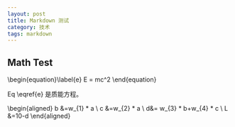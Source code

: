```yaml
---
layout: post
title: Markdown 测试
category: 技术
tags: markdown
---
```


## Math Test

\begin{equation}\label{e}
E = mc^2
\end{equation}


Eq \eqref{e} 是质能方程。



\begin{aligned} b &=w_{1} * a \\ c &=w_{2} * a \\ d&= w_{3} * b+w_{4} * c \\ L &=10-d 
\end{aligned}
